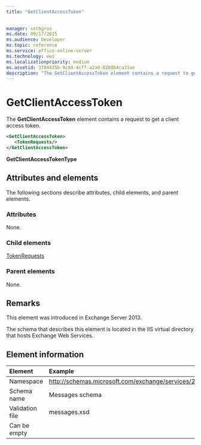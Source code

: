 ```yaml
---
title: "GetClientAccessToken"
 
 
manager: sethgros
ms.date: 09/17/2015
ms.audience: Developer
ms.topic: reference
ms.service: office-online-server
ms.technology: ews
ms.localizationpriority: medium
ms.assetid: 3704435b-9c84-4cff-a2a0-8288b4ca31ae
description: "The GetClientAccessToken element contains a request to get a client access token."
---
```


# GetClientAccessToken

The **GetClientAccessToken** element contains a request to get a client access token. 
  
```XML
<GetClientAccessToken>
   <TokenRequests/>
</GetClientAccessToken>
```

 **GetClientAccessTokenType**
## Attributes and elements

The following sections describe attributes, child elements, and parent elements.
  
### Attributes

None.
  
### Child elements

[TokenRequests](tokenrequests.md)
  
### Parent elements

None.
  
## Remarks

This element was introduced in Exchange Server 2013.
  
The schema that describes this element is located in the IIS virtual directory that hosts Exchange Web Services.
  
## Element information

| Element | Example |
|:-----|:-----|
|Namespace  <br/> |http://schemas.microsoft.com/exchange/services/2006/messages  <br/> |
|Schema name  <br/> |Messages schema  <br/> |
|Validation file  <br/> |messages.xsd  <br/> |
|Can be empty  <br/> ||
   

